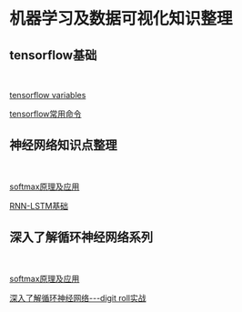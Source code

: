 <!doctype html>
<meta charset="utf-8">
<script src="https://distill.pub/template.v1.js"></script>

<script type="text/front-matter">
  title: "Article Title"
  description: "Description of the post"
  authors:
  - Hu Xiaodan: http://huxiaodan-hku.github.io
  affiliations:
  - Hu Xiaodan: https://github.com/huxiaodan-hku
</script>
<dt-article>

  <h1>机器学习及数据可视化知识整理</h1>
  
  <dt-byline></dt-byline>
  <h2>tensorflow基础</h2>
  <p><a href = tf-Variable>tensorflow variables</a></p>
  <p><a href = ./TF_basic/TF_basic_index.md>tensorflow常用命令</a></p>
  <h2>神经网络知识点整理</h2>
  <p><a href = softmax>softmax原理及应用</a></p>
  <p><a href = LSTM-basic>RNN-LSTM基础</a></p>
  <h2>深入了解循环神经网络系列</h2>
  <p><a href = softmax>softmax原理及应用</a></p>
  <p><a href = rnn_digit_roll/readme.html>深入了解循环神经网络---digit roll实战</a></p>
 
    

</dt-article>

<script type="text/bibliography">
  @article{gregor2015draw,
    title={DRAW: A recurrent neural network for image generation},
    author={Gregor, Karol and Danihelka, Ivo and Graves, Alex and Rezende, Danilo Jimenez and Wierstra, Daan},
    journal={arXivreprint arXiv:1502.04623},
    year={2015},
    url={https://arxiv.org/pdf/1502.04623.pdf}
  }
</script>
